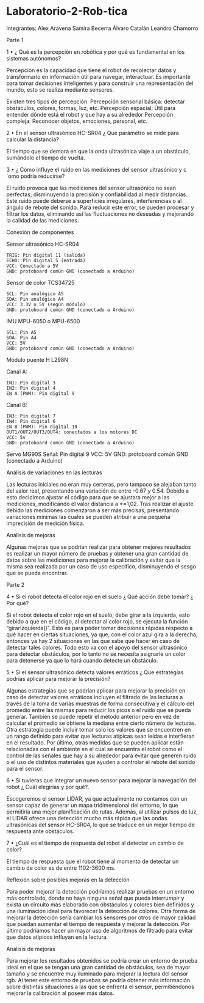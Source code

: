 # Laboratorio-2-Rob-tica

Integrantes:
Alex Aravena
Samira Becerra
Álvaro Catalán
Leandro Chamorro

Parte 1

1 • ¿ Qué es la percepción en robótica y por qué es fundamental en los sistemas autónomos? 

Percepción es la capacidad que tiene el robot de recolectar datos y transformarlo en información útil para navegar, interactuar. Es importante para tomar decisiones inteligentes y para construir una representación del mundo, esto se realiza mediante sensores.  

Existen tres tipos de percepción: 
Percepción sensorial básica: detectar obstáculos, colores, formas, luz, etc. 
Percepción espacial: Útil para entender dónde está el robot y que hay a su alrededor 
Percepción compleja: Reconocer objetos, emociones, personal, etc. 

2 • En el sensor ultrasónico HC-SR04 ¿ Qué parámetro se mide para calcular la distancia? 

El tiempo que se demora en que la onda ultrasónica viaje a un obstáculo, sumándole el tiempo de vuelta.

3 • ¿ Cómo influye el ruido en las mediciones del sensor ultrasónico y c´omo
podría reducirse?

El ruido provoca que las mediciones del sensor ultrasónico no sean perfectas, disminuyendo la precisión y confiabilidad al medir distancias. Este ruido puede deberse a superficies irregulares, interferencias o al ángulo de rebote del sonido. Para reducir este error, se pueden procesar y filtrar los datos, eliminando así las fluctuaciones no deseadas y mejorando la calidad de las mediciones.

Conexión de componentes 

Sensor ultrasónico HC-SR04

    TRIG: Pin digital 11 (salida)
    ECHO: Pin digital 5 (entrada)
    VCC: Conectado a 5V
    GND: protoboard común GND (conectado a Arduino)

Sensor de color TCS34725

    SCL: Pin analógico A5
    SDA: Pin analógico A4
    VCC: 3.3V o 5V (según módulo)
    GND: protoboard común GND (conectado a Arduino)

IMU MPU-6050 o MPU-6500

    SCL: Pin A5 
    SDA: Pin A4
    VCC: 5V 
    GND: protoboard común GND (conectado a Arduino)

Módulo puente H L298N

Canal A:

    IN1: Pin digital 3
    IN2: Pin digital 4
    EN A (PWM): Pin digital 9

Canal B:

    IN3: Pin digital 7
    IN4: Pin digital 6
    EN B (PWM): Pin digital 10
    OUT1/OUT2/OUT3/OUT4: conectados a los motores DC
    VCC: 5v
    GND: protoboard común GND (conectado a Arduino)

Servo MG90S 
    Señal: Pin digital 9 
    VCC: 5V
    GND: protoboard común GND (conectado a Arduino)

Análisis de variaciones en las lecturas

Las lecturas iniciales no eran muy certeras, pero tampoco se alejaban tanto del valor real, presentando una variación de entre -0.67 y 0.54. Debido a esto decidimos ajustar el código para que se ajustara mejor a las mediciones, modificando el valor distancia a *=1,02. Tras realizar el ajuste debido las mediciones comenzaron a ser más precisas, presentando variaciones mínimas las cuales se pueden atribuir a una pequeña imprecisión de medición física.

Análisis de mejoras

Algunas mejoras que se podrían realizar para obtener mejores resultados es realizar un mayor número de pruebas y obtener una gran cantidad de datos sobre las mediciones para mejorar la calibración y evitar que la misma sea realizada por un caso de uso específico, disminuyendo el sesgo que se pueda encontrar.

Parte 2

4 • Si el robot detecta el color rojo en el suelo ¿ Qué acción debe tomar?
¿ Por qué?

Si el robot detecta el color rojo en el suelo, debe girar a la izquierda, esto debido a que en el código, al detectar al color rojo, se ejecuta la función “girarIzquierda()”. Esto es para poder tomar decisiones rápidas respecto a qué hacer en ciertas situaciones, ya que, con el color azul gira a la derecha, entonces ya hay 2 situaciones en las que sabe que hacer en caso de detectar tales colores. Todo esto va con el apoyo del sensor ultrasónico para detectar obstáculos, por lo tanto no se necesita asignarle un color para detenerse ya que lo hará cuando detecte un obstáculo.

5 • Si el sensor ultrasónico detecta valores erráticos ¿ Que estrategias podrías aplicar para mejorar la precisión?

Algunas estrategias que se podrían aplicar para mejorar la precisión en caso de detectar valores erráticos incluyen el filtrado de las lecturas a través de la toma de varias muestras de forma consecutiva y el cálculo del promedio entre las mismas para reducir los picos o el ruido que se pueda generar. También se puede repetir el método anterior pero en vez de calcular el promedio se obtiene la mediana entre cierto número de lecturas. Otra estrategia puede incluir tomar solo los valores que se encuentren en un rango definido para evitar que lecturas atípicas sean leídas e interfieran en el resultado. Por último, otras medidas que se pueden aplicar están relacionadas con el ambiente en el cual se encuentra el robot como el control de las señales que hay a su alrededor para evitar que generen ruido o el uso de distintos materiales que ayuden a controlar el rebote del sonido para el sensor.

6 • Si tuvieras que integrar un nuevo sensor para mejorar la navegación
del robot ¿ Cuál elegirías y por qué?. 

Escogeremos el sensor LIDAR, ya que actualmente no contamos con un sensor capaz de generar un mapa tridimensional del entorno, lo que permitiría una mejor planificación de rutas. Además, al utilizar pulsos de luz, el LIDAR ofrece una detección mucho más rápida que las ondas ultrasónicas del sensor HC-SR04, lo que se traduce en un mejor tiempo de respuesta ante obstáculos.

7 • ¿Cuál es el tiempo de respuesta del robot al detectar un cambio de color?		

El tiempo de respuesta que el robot tiene al momento de detectar un cambio de color es de entre 1102-3600 ms.

Reflexión sobre posibles mejoras en la detección

Para poder mejorar la detección podríamos realizar pruebas en un entorno más controlado, donde no haya ninguna señal que pueda interrumpir y exista un circuito más elaborado con obstáculos y colores bien definidos y una iluminación ideal para favorecer la detección de colores. Otra forma de mejorar la detección sería cambiar los sensores por otros de mayor calidad que puedan aumentar el tiempo de respuesta y mejorar la detección. Por último podríamos hacer un mayor uso de algoritmos de filtrado para evitar que datos atípicos influyan en la lectura.

Análisis de mejoras

Para mejorar los resultados obtenidos se podría crear un entorno de prueba ideal en el que se tengan una gran cantidad de obstáculos, sea de mayor tamaño y se encuentre muy iluminado para mejorar la lectura del sensor rgb. Al tener este entorno de pruebas se podría obtener más información sobre distintas situaciones a las que se enfrenta el sensor, permitiéndonos  mejorar la calibración al poseer más datos.
